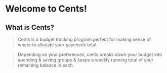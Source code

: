 # Welcome to Cents!


## What is Cents?


> Cents is a budget tracking program perfect for making sense of where to allocate your paycheck total.

> Depending on your preferences, cents breaks down your budget into spending & saving groups & keeps a weekly running total of your remaining balance in each.